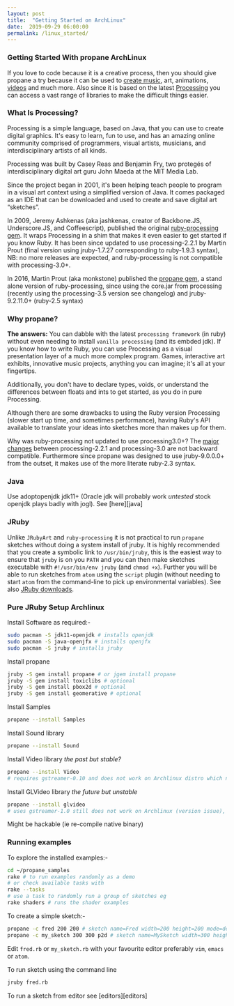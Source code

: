 ```yaml
---
layout: post
title:  "Getting Started on ArchLinux"
date:  2019-09-29 06:00:00
permalink: /linux_started/
---
```


### Getting Started With propane ArchLinux ###

If you love to code because it is a creative process, then you should give propane a try because it can be used to [create music][sound], art, animations, [videos][video] and much more. Also since it is based on the latest [Processing][processing] you can access a vast range of libraries to make the difficult things easier.

### What Is Processing? ###

Processing is a simple language, based on Java, that you can use to create digital graphics. It's easy to learn, fun to use, and has an amazing online community comprised of programmers, visual artists, musicians, and interdisciplinary artists of all kinds.

Processing was built by Casey Reas and Benjamin Fry, two protegés of interdisciplinary digital art guru John Maeda at the MIT Media Lab.

Since the project began in 2001, it's been helping teach people to program in a visual art context using a simplified version of Java. It comes packaged as an IDE that can be downloaded and used to create and save digital art “sketches”.

In 2009, Jeremy Ashkenas (aka jashkenas, creator of Backbone.JS, Underscore.JS, and Coffeescript), published the original [ruby-processing gem][gem]. It wraps Processing in a shim that makes it even easier to get started if you know Ruby. It has been since updated to use processing-2.2.1 by Martin Prout (final version using jruby-1.7.27 corresponding to ruby-1.9.3 syntax), NB: no more releases are expected, and ruby-processing is not compatible with processing-3.0+.

In 2016, Martin Prout (aka monkstone) published the [propane gem][propane], a stand alone version of ruby-processing, since using the core.jar from processing (recently using the processing-3.5 version see changelog) and jruby-9.2.11.0+ (ruby-2.5 syntax)

### Why propane? ###

__The answers:__ You can dabble with the latest `processing framework` (in ruby) without even needing to install `vanilla processing` (and its embded jdk).  If you know how to write Ruby, you can use Processing as a visual presentation layer of a much more complex program. Games, interactive art exhibits, innovative music projects, anything you can imagine; it's all at your fingertips.

Additionally, you don't have to declare types, voids, or understand the differences between floats and ints to get started, as you do in pure Processing.

Although there are some drawbacks to using the Ruby version Processing (slower start up time, and sometimes performance), having Ruby's API available to translate your ideas into sketches more than makes up for them.

Why was ruby-processing not updated to use processing3.0+? The [major changes][changes] between processing-2.2.1 and processing-3.0 are not backward compatible. Furthermore since propane was designed to use jruby-9.0.0.0+ from the outset, it makes use of the more literate ruby-2.3 syntax.

### Java

Use adoptopenjdk jdk11+ (Oracle jdk will probably work _untested_ stock openjdk plays badly with jogl). See [here][java]

### JRuby

Unlike `JRubyArt` and `ruby-processing` it is not practical to run `propane` sketches without doing a system install of jruby. It is highly recommended that you create a symbolic link to `/usr/bin/jruby`, this is the easiest way to ensure that `jruby` is on you `PATH` and you can then make sketches executable with `#!/usr/bin/env jruby` (and `chmod +x`). Further you will be able to run sketches from `atom` using the `script` plugin (without needing to start `atom` from the command-line to pick up environmental variables). See also [JRuby downloads][jruby].

### Pure JRuby Setup Archlinux ###

Install Software as required:-

```bash
sudo pacman -S jdk11-openjdk # installs openjdk
sudo pacman -S java-openjfx # installs openjfx
sudo pacman -S jruby # installs jruby
```

Install propane

```bash
jruby -S gem install propane # or jgem install propane
jruby -S gem install toxiclibs # optional
jruby -S gem install pbox2d # optional
jruby -S gem install geomerative # optional
```

Install Samples

```bash
propane --install Samples
```

Install Sound library

```bash
propane --install Sound
```

Install Video library _the past but stable?_

```bash
propane --install Video
# requires gstreamer-0.10 and does not work on Archlinux distro which no longer supports gstreamer-0.10
```

Install GLVideo library _the future but unstable_

```bash
propane --install glvideo
# uses gstreamer-1.0 still does not work on Archlinux (version issue), expected to work on Raspberry-Pi debian-linux and MacOS
```

Might be hackable (ie re-compile native binary)

### Running examples ###

To explore the installed examples:-
```bash
cd ~/propane_samples
rake # to run examples randomly as a demo
# or check available tasks with
rake --tasks
# use a task to randomly run a group of sketches eg
rake shaders # runs the shader examples
```

To create a simple sketch:-
```bash
propane -c fred 200 200 # sketch name=Fred width=200 height=200 mode=default
propane -c my_sketch 300 300 p2d # sketch name=MySketch width=300 height=300 mode=P2D
```
Edit `fred.rb` or `my_sketch.rb` with your favourite editor preferably `vim`, `emacs` or `atom`.

To run sketch using the command line

```bash
jruby fred.rb
```

To run a sketch from editor see [editors][editors]

[api]: {{site.github.url}}/methods/processing_api.html
[ben]:https://blog.engineyard.com/2015/getting-started-with-ruby-processing
[processing]:https://processing.org/
[gem]:https://rubygems.org/gems/ruby-processing
[propane]:https://rubygems.org/gems/propane
[changes]:https://github.com/processing/processing/wiki/Changes-in-3.0
[official]:https://processing.org/download/?processing
[wiki]:https://github.com/processing/processing/wiki/Supported-Platforms#java-9
[platforms]:https://github.com/processing/processing/wiki/Supported-Platforms
[editor]:{{site.github.url}}/editors/
[sound]:https://monkstone.github.io/_posts/minim
[video]:https://monkstone.github.io/_posts/create_video
[adopt]:https://adoptopenjdk.net/
[download]:https://www.jruby.org/download
[propane]:http://ruby-processing.github.io/java/JRubyArt_propane/
[jruby]:http://ruby-processing.github.io/jruby/propane/
